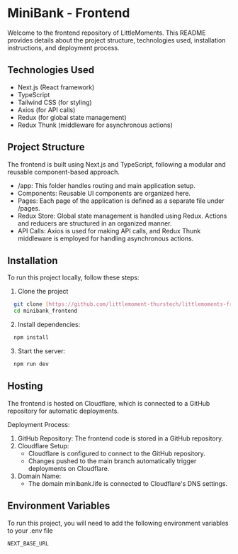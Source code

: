 # MiniBank - Frontend

Welcome to the frontend repository of LittleMoments. This README provides details about the project structure, technologies used, installation instructions, and deployment process.

## Technologies Used

- Next.js (React framework)
- TypeScript
- Tailwind CSS (for styling)
- Axios (for API calls)
- Redux (for global state management)
- Redux Thunk (middleware for asynchronous actions)

## Project Structure

The frontend is built using Next.js and TypeScript, following a modular and reusable component-based approach.

- /app: This folder handles routing and main application setup.
- Components: Reusable UI components are organized here.
- Pages: Each page of the application is defined as a separate file under /pages.
- Redux Store: Global state management is handled using Redux. Actions and reducers are structured in an organized manner.
- API Calls: Axios is used for making API calls, and Redux Thunk middleware is employed for handling asynchronous actions.

## Installation

To run this project locally, follow these steps:

1. Clone the project

```bash
  git clone [https://github.com/littlemoment-thurstech/littlemoments-frontend.git](https://github.com/Nirmalkilari123/minibank/tree/main/minibank_frontend)
  cd minibank_frontend
```

2. Install dependencies:

```bash
  npm install
```

3. Start the server:

```bash
  npm run dev
```

## Hosting

The frontend is hosted on Cloudflare, which is connected to a GitHub repository for automatic deployments.

Deployment Process:

1. GitHub Repository: The frontend code is stored in a GitHub repository.
2. Cloudflare Setup:
   - Cloudflare is configured to connect to the GitHub repository.
   - Changes pushed to the main branch automatically trigger deployments on Cloudflare.
3. Domain Name:
   - The domain minibank.life is connected to Cloudflare's DNS settings.

## Environment Variables

To run this project, you will need to add the following environment variables to your .env file

`NEXT_BASE_URL`
